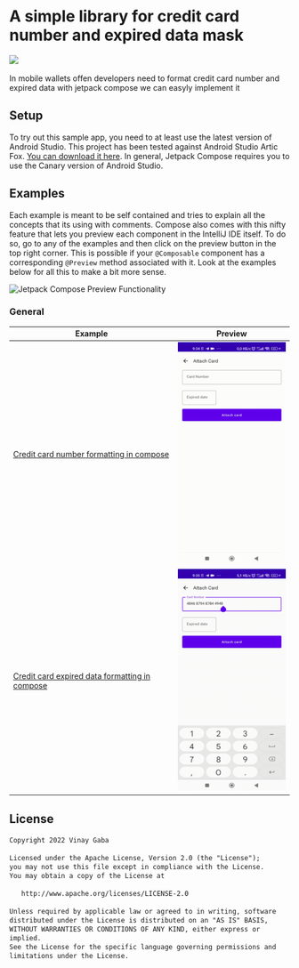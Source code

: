 # A simple library for credit card number and expired data mask
[![](https://jitpack.io/v/behruzbahromzoda97/CreditCardMask.svg)](https://jitpack.io/#behruzbahromzoda97/CreditCardMask)

In mobile wallets offen developers need to format credit card number and expired data with jetpack compose we can easyly implement it 

Setup
-----
To try out this sample app, you need to at least use the latest version
of Android Studio. This project has been tested against Android Studio Artic Fox.
[You can download it here](https://developer.android.com/studio/preview).
In general, Jetpack Compose requires you to use the Canary version of
Android Studio.

Examples
-----------------

Each example is meant to be self contained and tries to explain all the
concepts that its using with comments. Compose also comes with this
nifty feature that lets you preview each component in the IntelliJ IDE
itself. To do so, go to any of the examples and then click on
the preview button in the top right corner. This is possible if your
`@Composable` component has a corresponding `@Preview` method associated
with it. Look at the examples below for all this to make a bit more
sense.

![Jetpack Compose Preview Functionality](screenshots/compose_preview.gif)

### General

|Example|Preview|
|-------|-------|
|[Credit card number formatting in compose ](https://github.com/behruzbahromzoda97/CreditCardMask/blob/main/CreditCardMask/src/main/java/tj/behruz/creditcardmask/main/CardNumberMask.kt)|<img src ="screenshots/cardnumber.gif" width=214 height=400> |
|[Credit card expired data formatting in compose ](https://github.com/behruzbahromzoda97/CreditCardMask/blob/main/CreditCardMask/src/main/java/tj/behruz/creditcardmask/main/ExpiredCardDateMask.kt#L51)| <img src ="screenshots/expiredData.gif" width=214 height=400> |


License
-----------------

    Copyright 2022 Vinay Gaba

    Licensed under the Apache License, Version 2.0 (the "License");
    you may not use this file except in compliance with the License.
    You may obtain a copy of the License at

       http://www.apache.org/licenses/LICENSE-2.0

    Unless required by applicable law or agreed to in writing, software
    distributed under the License is distributed on an "AS IS" BASIS,
    WITHOUT WARRANTIES OR CONDITIONS OF ANY KIND, either express or implied.
    See the License for the specific language governing permissions and
    limitations under the License.

  
